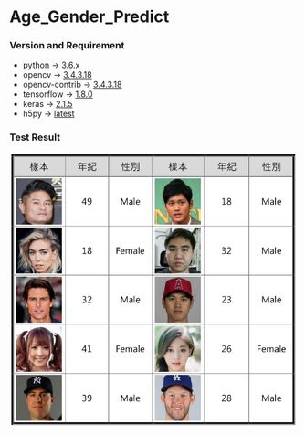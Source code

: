 # Age_Gender_Predict

### Version and Requirement
- python -> [3.6.x](https://www.python.org/downloads/)
- opencv -> [3.4.3.18](https://pypi.org/project/opencv-python/3.4.3.18/)
- opencv-contrib -> [3.4.3.18](https://pypi.org/project/opencv-contrib-python/3.4.3.18/)
- tensorflow -> [1.8.0](https://pypi.org/project/tensorflow/1.8.0/)
- keras -> [2.1.5](https://pypi.org/project/Keras/2.1.5/)
- h5py -> [latest](https://pypi.org/project/h5py/)

### Test Result
<p align="center">
    <img src="imgs/result1.png" width="640"\>
</p>